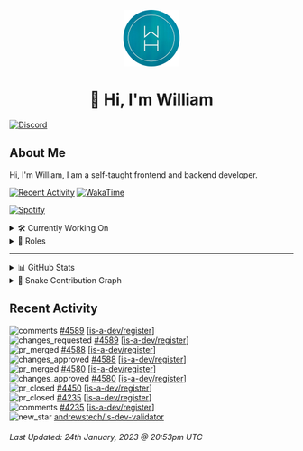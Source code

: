 <p align="center">
  <a href="https://wdh.gg">
    <img src="https://raw.githubusercontent.com/WilliamDavidHarrison/WilliamDavidHarrison/main/assets/logo.png" height="100" width="100">
  </a>
</p>

<h1 align="center">👋 Hi, I'm William</h1>

[![Discord](https://lanyard.cnrad.dev/api/853158265466257448)](https://wdh.gg/discord/account)

## About Me
Hi, I'm William, I am a self-taught frontend and backend developer.

[![Recent Activity](https://img.shields.io/badge/-Recent%20Activity-333333?style=for-the-badge&logo=github)](https://wdh.gg/activity)
[![WakaTime](https://wakatime.com/badge/user/817e29c1-e1ac-4adc-936b-37bfa447c165.svg?style=for-the-badge)](https://wdh.gg/wakatime)

[![Spotify](https://spotify-github-profile.vercel.app/api/view?uid=4kteqc82me1u1vxevzly2azqs&cover_image=true&theme=novatorem&show_offline=false&background_color=121212&bar_color=53b14f&bar_color_cover=false)](https://wdh.gg/spotify)

<details>
  <summary>🛠️ Currently Working On</summary>
  <br>

  [![Easy Script](https://img.shields.io/badge/-Easy%20Script-333333?style=for-the-badge)](https://wdh.gg/easyscript)

</details>

<details>
  <summary>💼 Roles</summary>
  <br>

  [![Future Focus Accounting](https://img.shields.io/badge/Future%20Focus%20Accounting-Developer-222222?style=for-the-badge)](https://wdh.gg/ffa/github)

  [![Open Domains](https://img.shields.io/badge/Open%20Domains-Maintainer-222222?style=for-the-badge)](https://wdh.gg/od)

  [![is-a.dev](https://img.shields.io/badge/is--a.dev-Maintainer-222222?style=for-the-badge)](https://wdh.gg/is-a-dev)

  [![is-a-good.dev](https://img.shields.io/badge/is--a--good.dev-Helper-222222?style=for-the-badge)](https://wdh.gg/is-a-good-dev)

</details>

---

<details>
  <summary>📊 GitHub Stats</summary>
  <br>

  ![GitHub Stats](https://github-readme-stats.vercel.app/api?username=williamdavidharrison&theme=algolia&show_icons=true&border_radius=8&count_private=true&include_all_commits=true)

  ![Top Languages](https://github-readme-stats.vercel.app/api/top-langs/?username=williamdavidharrison&theme=algolia&layout=compact&border_radius=8)

  ![GitHub Streak](https://streak-stats.demolab.com/?user=WilliamDavidHarrison&theme=dark)

</details>

<details>
  <summary>🐍 Snake Contribution Graph</summary>
  <br>

  ![Snake](https://github.com/WilliamDavidHarrison/WilliamDavidHarrison/blob/output/github-contribution-grid-snake.svg)

</details>

## Recent Activity

<!--RECENT_ACTIVITY:start-->
![comments](https://cdn.jsdelivr.net/gh/Readme-Workflows/Readme-Icons@main/icons/octicons/Comment.svg) [#4589](https://github.com/is-a-dev/register/pull/4589#issuecomment-1401859497) [[is-a-dev/register](https://github.com/is-a-dev/register)]<br>
![changes_requested](https://cdn.jsdelivr.net/gh/Readme-Workflows/Readme-Icons@main/icons/octicons/RequestedChanges.svg) [#4589](https://github.com/is-a-dev/register/pull/4589#pullrequestreview-1267397620) [[is-a-dev/register](https://github.com/is-a-dev/register)]<br>
![pr_merged](https://cdn.jsdelivr.net/gh/Readme-Workflows/Readme-Icons@main/icons/octicons/PullRequestMerged.svg) [#4588](https://github.com/is-a-dev/register/pull/4588) [[is-a-dev/register](https://github.com/is-a-dev/register)]<br>
![changes_approved](https://cdn.jsdelivr.net/gh/Readme-Workflows/Readme-Icons@main/icons/octicons/ApprovedChanges.svg) [#4588](https://github.com/is-a-dev/register/pull/4588#pullrequestreview-1267396204) [[is-a-dev/register](https://github.com/is-a-dev/register)]<br>
![pr_merged](https://cdn.jsdelivr.net/gh/Readme-Workflows/Readme-Icons@main/icons/octicons/PullRequestMerged.svg) [#4580](https://github.com/is-a-dev/register/pull/4580) [[is-a-dev/register](https://github.com/is-a-dev/register)]<br>
![changes_approved](https://cdn.jsdelivr.net/gh/Readme-Workflows/Readme-Icons@main/icons/octicons/ApprovedChanges.svg) [#4580](https://github.com/is-a-dev/register/pull/4580#pullrequestreview-1267383968) [[is-a-dev/register](https://github.com/is-a-dev/register)]<br>
![pr_closed](https://cdn.jsdelivr.net/gh/Readme-Workflows/Readme-Icons@main/icons/octicons/PullRequestClosed.svg) [#4450](https://github.com/is-a-dev/register/pull/4450) [[is-a-dev/register](https://github.com/is-a-dev/register)]<br>
![pr_closed](https://cdn.jsdelivr.net/gh/Readme-Workflows/Readme-Icons@main/icons/octicons/PullRequestClosed.svg) [#4235](https://github.com/is-a-dev/register/pull/4235) [[is-a-dev/register](https://github.com/is-a-dev/register)]<br>
![comments](https://cdn.jsdelivr.net/gh/Readme-Workflows/Readme-Icons@main/icons/octicons/Comment.svg) [#4235](https://github.com/is-a-dev/register/pull/4235#issuecomment-1401419727) [[is-a-dev/register](https://github.com/is-a-dev/register)]<br>
![new_star](https://cdn.jsdelivr.net/gh/Readme-Workflows/Readme-Icons@main/icons/octicons/StarredRepositoryYellow.svg) [andrewstech/is-dev-validator](https://github.com/andrewstech/is-dev-validator)<br>
<!--RECENT_ACTIVITY:end-->

<!--RECENT_ACTIVITY:last_update-->
###### Last Updated: 24th January, 2023 @ 20:53pm UTC
<!--RECENT_ACTIVITY:last_update_end-->
